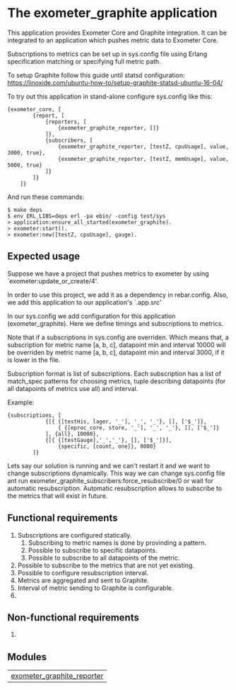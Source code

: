 

# The exometer_graphite application #

This application provides Exometer Core and Graphite integration.
It can be integrated to an application which pushes metric data to
Exometer Core.

Subscriptions to metrics can be set up in sys.config file using Erlang
specification matching or specifying full metric path.

To setup Graphite follow this guide until statsd configuration:
https://linoxide.com/ubuntu-how-to/setup-graphite-statsd-ubuntu-16-04/

To try out this application in stand-alone configure sys.config like this:

```
{exometer_core, [
        {report, [
            {reporters, [
                {exometer_graphite_reporter, []}
            ]},
            {subscribers, [
                {exometer_graphite_reporter, [testZ, cpuUsage], value, 3000, true},
                {exometer_graphite_reporter, [testZ, memUsage], value, 5000, true}
            ]}
        ]}
    ]}
```

And run these commands:

```
$ make deps
$ env ERL_LIBS=deps erl -pa ebin/ -config test/sys
> application:ensure_all_started(exometer_graphite).
> exometer:start().
> exometer:new([testZ, cpuUsage], gauge).
```

## Expected usage ##
Suppose we have a project that pushes metrics to exometer by using
`exometer:update_or_create/4'.

In order to use this project, we add it as a dependency in rebar.config.
Also, we add this application to our application's `.app.src'

In our sys.config we add configuration for this application (exometer_graphite).
Here we define timings and subscriptions to metrics.

Note that if a subscriptions in sys.config are overriden. Which means that, a
subscription for metric name [a, b, c], datapoint min and interval 10000 will
be overriden by metric name [a, b, c], datapoint min and interval 3000, if it is
lower in the file.

Subscription format is list of subscriptions. Each subscription has a list of
match_spec patterns for choosing metrics, tuple describing datapoints (for all
datapoints of metrics use all) and interval.

Example:
```
{subscriptions, [
            {[{ {[testHis, lager, '_'], '_', '_'}, [], ['$_']},
                { {[eproc_core, store, '_'], '_', '_'}, [], ['$_']}
            ], {all}, 10000},
            {[{ {[testGauge],'_','_'}, [], ['$_']}],
                {specific, [count, one]}, 8000}
        ]}
```

Lets say our solution is running and we can't restart it and we want to change
subscriptions dynamically. This way we can change
sys.config file ant run exometer_graphite_subscribers:force_resubscribe/0 or
wait for automatic resubscription. Automatic resubscription allows to subscribe
to the metrics that will exist in future.

## Functional requirements ##
1. Subscriptions are configured statically.
    1. Subscribing to metric names is done by provinding a pattern.
    1. Possible to subscribe to specific datapoints.
    1. Possible to subscribe to all datapoints of the metric.
1. Possible to subscribe to the metrics that are not yet existing.
1. Possible to configure resubscription interval.
1. Metrics are aggregated and sent to Graphite.
1. Interval of metric sending to Graphite is configurable.
1.

## Non-functional requirements ##
1.

## Modules ##


<table width="100%" border="0" summary="list of modules">
<tr><td><a href="http://github.com/erisata/exometer_graphite/blob/master/doc/exometer_graphite_reporter.md" class="module">exometer_graphite_reporter</a></td></tr></table>

